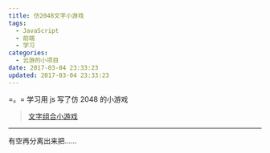 ```yaml
---
title: 仿2048文字小游戏
tags:
  - JavaScript
  - 前端
  - 学习
categories:
  - 云游的小项目
date: 2017-03-04 23:33:23
updated: 2017-03-04 23:33:23
---
```


=。= 学习用 js 写了仿 2048 的小游戏

> [文字组合小游戏](http://calligraphy.yunyoujun.cn/combination/)

---

有空再分离出来把……
